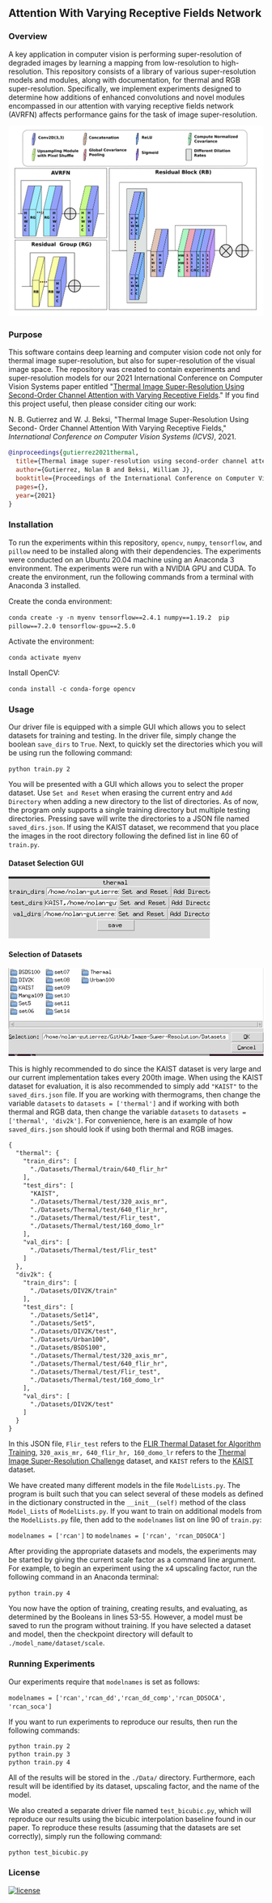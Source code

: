 ## Attention With Varying Receptive Fields Network
### Overview

A key application in computer vision is performing super-resolution of degraded
images by learning a mapping from low-resolution to high-resolution. This
repository consists of a library of various super-resolution models and
modules, along with documentation, for thermal and RGB super-resolution.
Specifically, we implement experiments designed to determine how additions of
enhanced convolutions and novel modules encompassed in our attention with
varying receptive fields network (AVRFN) affects performance gains for the task
of image super-resolution.

![model_overview](./Figures/model_overview.png)

### Purpose

This software contains deep learning and computer vision code not only for
thermal image super-resolution, but also for super-resolution of the visual
image space. The repository was created to contain experiments and
super-resolution models for our 2021 International Conference on Computer Vision
Systems paper entitled "[Thermal Image Super-Resolution Using Second-Order
Channel Attention with Varying Receptive
Fields](https://arxiv.org/pdf/2108.00094.pdf)." If you find this project useful,
then please consider citing our work:
 
N. B. Gutierrez and W. J. Beksi, "Thermal Image Super-Resolution Using Second-
Order Channel Attention With Varying Receptive Fields," *International 
Conference on Computer Vision Systems (ICVS)*, 2021. 

```bibtex
@inproceedings{gutierrez2021thermal, 
  title={Thermal image super-resolution using second-order channel attention with varying receptive fields},
  author={Gutierrez, Nolan B and Beksi, William J},
  booktitle={Proceedings of the International Conference on Computer Vision Systems (ICVS)},
  pages={},
  year={2021}
}
``` 

### Installation

To run the experiments within this repository, `opencv`, `numpy`, `tensorflow`,
and `pillow` need to be installed along with their dependencies. The experiments
were conducted on an Ubuntu 20.04 machine using an Anaconda 3 environment. The
experiments were run with a NVIDIA GPU and CUDA. To create the environment, run
the following commands from a terminal with Anaconda 3 installed.
  
Create the conda environment:
 
`conda create -y -n myenv tensorflow==2.4.1 numpy==1.19.2  pip  pillow==7.2.0
tensorflow-gpu==2.5.0`
 
Activate the environment:
 
`conda activate myenv`
 
Install OpenCV:
 
`conda install -c conda-forge opencv`
 
### Usage
 
Our driver file is equipped with a simple GUI which allows you to select
datasets for training and testing. In the driver file, simply change the boolean
`save_dirs` to `True`. Next, to quickly set the directories which you will be
using run the following command:

`python train.py 2`

You will be presented with a GUI which allows you to select the proper dataset.
Use `Set and Reset` when erasing the current entry and `Add Directory` when
adding a new directory to the list of directories. As of now, the program only
supports a single training directory but multiple testing directories.  Pressing
save will write the directories to a JSON file named `saved_dirs.json`. If using
the KAIST dataset, we recommend that you place the images in the root directory
following the defined list in line 60 of `train.py`.

#### Dataset Selection GUI
 
![dataset_gui](./Figures/dataset_gui.png)
 
#### Selection of Datasets
 
![dataset_selection](./Figures/data_selection.png)

This is highly recommended to do since the KAIST dataset is very large and our
current implementation takes every 200th image. When using the KAIST dataset for
evaluation, it is also recommended to simply add `"KAIST"` to the
`saved_dirs.json` file. If you are working with thermograms, then change the
variable `datasets` to `datasets = ['thermal']` and if working with both thermal
and RGB data, then change the variable `datasets` to `datasets = ['thermal',
'div2k']`. For convenience, here is an example of how `saved_dirs.json` should
look if using both thermal and RGB images.
 
```
{
  "thermal": {
    "train_dirs": [
      "./Datasets/Thermal/train/640_flir_hr"
    ],
    "test_dirs": [
      "KAIST",
      "./Datasets/Thermal/test/320_axis_mr",
      "./Datasets/Thermal/test/640_flir_hr",
      "./Datasets/Thermal/test/Flir_test",
      "./Datasets/Thermal/test/160_domo_lr"
    ],
    "val_dirs": [
      "./Datasets/Thermal/test/Flir_test"
    ]
  },
  "div2k": {
    "train_dirs": [
      "./Datasets/DIV2K/train"
    ],
    "test_dirs": [
      "./Datasets/Set14",
      "./Datasets/Set5",
      "./Datasets/DIV2K/test",
      "./Datasets/Urban100",
      "./Datasets/BSDS100",
      "./Datasets/Thermal/test/320_axis_mr",
      "./Datasets/Thermal/test/640_flir_hr",
      "./Datasets/Thermal/test/Flir_test",
      "./Datasets/Thermal/test/160_domo_lr"
    ],
    "val_dirs": [
      "./Datasets/DIV2K/test"
    ]
  }
}
```

In this JSON file, `Flir_test` refers to the [FLIR Thermal Dataset for Algorithm
Training](https://www.flir.com/oem/adas/adas-dataset-form/), `320_axis_mr,
640_flir_hr, 160_domo_lr` refers to the [Thermal Image Super-Resolution
Challenge](https://pbvs-workshop.github.io/datasets.html) dataset, and `KAIST`
refers to the [KAIST](https://soonminhwang.github.io/rgbt-ped-detection/)
dataset. 

We have created many different models in the file `ModelLists.py`. The program
is built such that you can select several of these models as defined in the
dictionary constructed in the `__init__(self)` method of the class `
Model_Lists` of `ModelLists.py`. If you want to train on additional models from
the `ModelLists.py` file, then add to the `modelnames` list on line 90 of
`train.py`:
 
`modelnames = ['rcan']` to `modelnames = ['rcan', 'rcan_DDSOCA']`    
 
After providing the appropriate datasets and models, the experiments may be
started by giving the current scale factor as a command line argument. For
example, to begin an experiment using the x4 upscaling factor, run the following
command in an Anaconda terminal:
 
`python train.py 4`

You now have the option of training, creating results, and evaluating, as
determined by the Booleans in lines 53-55. However, a model must be saved to run
the program without training. If you have selected a dataset and model, then the
checkpoint directory will default to `./model_name/dataset/scale`.

### Running Experiments

Our experiments require that `modelnames` is set as follows: 

`modelnames = ['rcan','rcan_dd','rcan_dd_comp','rcan_DDSOCA', 'rcan_soca']`

If you want to run experiments to reproduce our results, then run the following
commands:

```
python train.py 2
python train.py 3
python train.py 4
```

All of the results will be stored in the `./Data/` directory. Furthermore, each
result will be identified by its dataset, upscaling factor, and the name of the
model.
 
We also created a separate driver file named `test_bicubic.py`, which will
reproduce our results using the bicubic interpolation baseline found in our
paper. To reproduce these results (assuming that the datasets are set
correctly), simply run the following command: 

`python test_bicubic.py`

### License

[![license](https://img.shields.io/github/license/mashape/apistatus.svg?maxAge=2592000)](https://github.com/robotic-vision-lab/Attention-With-Varying-Receptive-Fields-Network/blob/main/LICENSE)
